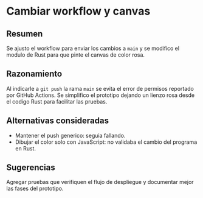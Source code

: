 # Cambiar workflow y canvas

## Resumen
Se ajusto el workflow para enviar los cambios a `main` y se modifico el modulo de Rust para que pinte el canvas de color rosa.

## Razonamiento
Al indicarle a `git push` la rama `main` se evita el error de permisos reportado por GitHub Actions. Se simplifico el prototipo dejando un lienzo rosa desde el codigo Rust para facilitar las pruebas.

## Alternativas consideradas
- Mantener el push generico: seguia fallando.
- Dibujar el color solo con JavaScript: no validaba el cambio del programa en Rust.

## Sugerencias
Agregar pruebas que verifiquen el flujo de despliegue y documentar mejor las fases del prototipo.

